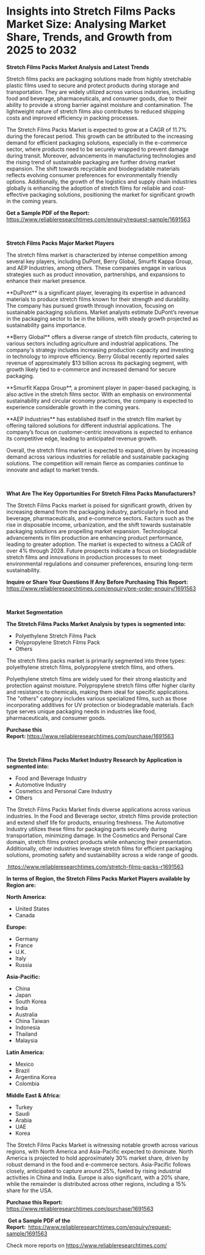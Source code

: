 <p><h1>Insights into Stretch Films Packs Market Size: Analysing Market Share, Trends, and Growth from 2025 to 2032</h1></p><p><strong>Stretch Films Packs Market Analysis and Latest Trends</strong></p>
<p><p>Stretch films packs are packaging solutions made from highly stretchable plastic films used to secure and protect products during storage and transportation. They are widely utilized across various industries, including food and beverage, pharmaceuticals, and consumer goods, due to their ability to provide a strong barrier against moisture and contamination. The lightweight nature of stretch films also contributes to reduced shipping costs and improved efficiency in packing processes.</p><p>The Stretch Films Packs Market is expected to grow at a CAGR of 11.7% during the forecast period. This growth can be attributed to the increasing demand for efficient packaging solutions, especially in the e-commerce sector, where products need to be securely wrapped to prevent damage during transit. Moreover, advancements in manufacturing technologies and the rising trend of sustainable packaging are further driving market expansion. The shift towards recyclable and biodegradable materials reflects evolving consumer preferences for environmentally friendly options. Additionally, the growth of the logistics and supply chain industries globally is enhancing the adoption of stretch films for reliable and cost-effective packaging solutions, positioning the market for significant growth in the coming years.</p></p>
<p><strong>Get a Sample PDF of the Report:&nbsp;</strong> <a href="https://www.reliableresearchtimes.com/enquiry/request-sample/1691563?utm_campaign=3060&utm_medium=2&utm_source=Github&utm_content=ia&utm_term=27032025&utm_id=stretch-films-packs">https://www.reliableresearchtimes.com/enquiry/request-sample/1691563</a></p>
<p>&nbsp;</p>
<p><strong>Stretch Films Packs Major Market Players</strong></p>
<p><p>The stretch films market is characterized by intense competition among several key players, including DuPont, Berry Global, Smurfit Kappa Group, and AEP Industries, among others. These companies engage in various strategies such as product innovation, partnerships, and expansions to enhance their market presence.</p><p>**DuPont** is a significant player, leveraging its expertise in advanced materials to produce stretch films known for their strength and durability. The company has pursued growth through innovation, focusing on sustainable packaging solutions. Market analysts estimate DuPont’s revenue in the packaging sector to be in the billions, with steady growth projected as sustainability gains importance.</p><p>**Berry Global** offers a diverse range of stretch film products, catering to various sectors including agriculture and industrial applications. The company's strategy includes increasing production capacity and investing in technology to improve efficiency. Berry Global recently reported sales revenue of approximately $13 billion across its packaging segment, with growth likely tied to e-commerce and increased demand for secure packaging.</p><p>**Smurfit Kappa Group**, a prominent player in paper-based packaging, is also active in the stretch films sector. With an emphasis on environmental sustainability and circular economy practices, the company is expected to experience considerable growth in the coming years. </p><p>**AEP Industries** has established itself in the stretch film market by offering tailored solutions for different industrial applications. The company’s focus on customer-centric innovations is expected to enhance its competitive edge, leading to anticipated revenue growth.</p><p>Overall, the stretch films market is expected to expand, driven by increasing demand across various industries for reliable and sustainable packaging solutions. The competition will remain fierce as companies continue to innovate and adapt to market trends.</p></p>
<p>&nbsp;</p>
<p><strong>What Are The Key Opportunities For Stretch Films Packs Manufacturers?</strong></p>
<p><p>The Stretch Films Packs market is poised for significant growth, driven by increasing demand from the packaging industry, particularly in food and beverage, pharmaceuticals, and e-commerce sectors. Factors such as the rise in disposable income, urbanization, and the shift towards sustainable packaging solutions are propelling market expansion. Technological advancements in film production are enhancing product performance, leading to greater adoption. The market is expected to witness a CAGR of over 4% through 2028. Future prospects indicate a focus on biodegradable stretch films and innovations in production processes to meet environmental regulations and consumer preferences, ensuring long-term sustainability.</p></p>
<p><strong>Inquire or Share Your Questions If Any Before Purchasing This Report:</strong> <a href="https://www.reliableresearchtimes.com/enquiry/pre-order-enquiry/1691563?utm_campaign=3060&utm_medium=2&utm_source=Github&utm_content=ia&utm_term=27032025&utm_id=stretch-films-packs">https://www.reliableresearchtimes.com/enquiry/pre-order-enquiry/1691563</a></p>
<p>&nbsp;</p>
<p><strong>Market Segmentation</strong></p>
<p><strong>The Stretch Films Packs Market Analysis by types is segmented into:</strong></p>
<p><ul><li>Polyethylene Stretch Films Pack</li><li>Polypropylene Stretch Films Pack</li><li>Others</li></ul></p>
<p><p>The stretch films packs market is primarily segmented into three types: polyethylene stretch films, polypropylene stretch films, and others. </p><p>Polyethylene stretch films are widely used for their strong elasticity and protection against moisture. Polypropylene stretch films offer higher clarity and resistance to chemicals, making them ideal for specific applications. The "others" category includes various specialized films, such as those incorporating additives for UV protection or biodegradable materials. Each type serves unique packaging needs in industries like food, pharmaceuticals, and consumer goods.</p></p>
<p><strong>Purchase this Report:&nbsp;</strong><a href="https://www.reliableresearchtimes.com/purchase/1691563?utm_campaign=3060&utm_medium=2&utm_source=Github&utm_content=ia&utm_term=27032025&utm_id=stretch-films-packs">https://www.reliableresearchtimes.com/purchase/1691563</a></p>
<p>&nbsp;</p>
<p><strong>The Stretch Films Packs Market Industry Research by Application is segmented into:</strong></p>
<p><ul><li>Food and Beverage Industry</li><li>Automotive Industry</li><li>Cosmetics and Personal Care Industry</li><li>Others</li></ul></p>
<p><p>The Stretch Films Packs Market finds diverse applications across various industries. In the Food and Beverage sector, stretch films provide protection and extend shelf life for products, ensuring freshness. The Automotive Industry utilizes these films for packaging parts securely during transportation, minimizing damage. In the Cosmetics and Personal Care domain, stretch films protect products while enhancing their presentation. Additionally, other industries leverage stretch films for efficient packaging solutions, promoting safety and sustainability across a wide range of goods.</p></p>
<p><a href="https://www.reliableresearchtimes.com/stretch-films-packs-r1691563?utm_campaign=3060&utm_medium=2&utm_source=Github&utm_content=ia&utm_term=27032025&utm_id=stretch-films-packs">&nbsp;https://www.reliableresearchtimes.com/stretch-films-packs-r1691563</a></p>
<p><strong>In terms of Region, the Stretch Films Packs Market Players available by Region are:</strong></p>
<p>
    <p> <strong> North America: </strong>
        <ul>
            <li>United States</li>
            <li>Canada</li>
        </ul>
        </p> 
    <p> <strong> Europe: </strong>
        <ul>
            <li>Germany</li>
            <li>France</li>
            <li>U.K.</li>
            <li>Italy</li>
            <li>Russia</li>
        </ul>
        </p> 
    <p> <strong> Asia-Pacific: </strong>
        <ul>
            <li>China</li>
            <li>Japan</li>
            <li>South Korea</li>
            <li>India</li>
            <li>Australia</li>
            <li>China Taiwan</li>
            <li>Indonesia</li>
            <li>Thailand</li>
            <li>Malaysia</li>
        </ul>
        </p> 
    <p> <strong> Latin America: </strong>
        <ul>
            <li>Mexico</li>
            <li>Brazil</li>
            <li>Argentina Korea</li>
            <li>Colombia</li>
        </ul>
        </p> 
    <p> <strong> Middle East & Africa: </strong>
        <ul>
            <li>Turkey</li>
            <li>Saudi</li>
            <li>Arabia</li>
            <li>UAE</li>
            <li>Korea</li>
        </ul>
    </p>
    </p>
<p><p>The Stretch Films Packs Market is witnessing notable growth across various regions, with North America and Asia-Pacific expected to dominate. North America is projected to hold approximately 30% market share, driven by robust demand in the food and e-commerce sectors. Asia-Pacific follows closely, anticipated to capture around 25%, fueled by rising industrial activities in China and India. Europe is also significant, with a 20% share, while the remainder is distributed across other regions, including a 15% share for the USA.</p></p>
<p><strong>Purchase this Report: </strong><a href="https://www.reliableresearchtimes.com/purchase/1691563?utm_campaign=3060&utm_medium=2&utm_source=Github&utm_content=ia&utm_term=27032025&utm_id=stretch-films-packs">https://www.reliableresearchtimes.com/purchase/1691563</a></p>
<p>&nbsp;<strong>Get a Sample PDF of the Report:&nbsp;&nbsp;</strong><a href="https://www.reliableresearchtimes.com/enquiry/request-sample/1691563?utm_campaign=3060&utm_medium=2&utm_source=Github&utm_content=ia&utm_term=27032025&utm_id=stretch-films-packs">https://www.reliableresearchtimes.com/enquiry/request-sample/1691563</a></p>
<p><strong></strong></p>
<p>Check more reports on <a href="https://www.reliableresearchtimes.com/?utm_campaign=3060&utm_medium=2&utm_source=Github&utm_content=ia&utm_term=27032025&utm_id=stretch-films-packs">https://www.reliableresearchtimes.com/</a></p>